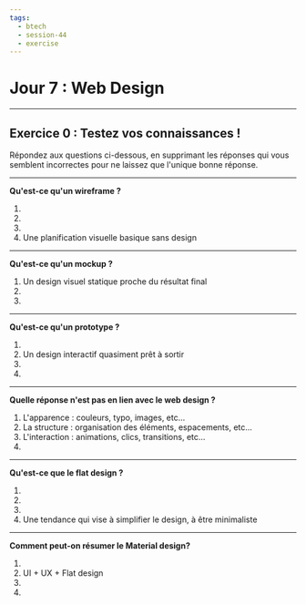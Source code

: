 ```yaml
---
tags:
  - btech
  - session-44
  - exercise
---
```


# Jour 7 : Web Design

---

## Exercice 0 : Testez vos connaissances !

Répondez aux questions ci-dessous, en supprimant les réponses qui vous semblent incorrectes pour ne laissez que l'unique bonne réponse.

---

**Qu'est-ce qu'un wireframe ?**

1. 
2. 
3. 
4. Une planification visuelle basique sans design

---

**Qu'est-ce qu'un mockup ?**

1. Un design visuel statique proche du résultat final
2.
4.

---

**Qu'est-ce qu'un prototype ?**

1. 
2. Un design interactif quasiment prêt à sortir
3. 
4. 

---

**Quelle réponse n'est pas en lien avec le web design ?**

1. L'apparence : couleurs, typo, images, etc...
2. La structure : organisation des éléments, espacements, etc...
3. L'interaction : animations, clics, transitions, etc...
4. 

---

**Qu'est-ce que le flat design ?**

1. 
2.
3.
4. Une tendance qui vise à simplifier le design, à être minimaliste

---

**Comment peut-on résumer le Material design?**

1. 
2. UI + UX + Flat design
3. 
4. 
